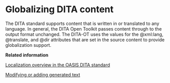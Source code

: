 # Globalizing DITA content

The DITA standard supports content that is written in or translated to any language. In general, the DITA Open Toolkit passes content through to the output format unchanged. The DITA-OT uses the values for the @xml:lang, @translate, and @dir attributes that are set in the source content to provide globalization support.

**Related information**  


[Localization overview in the OASIS DITA standard](http://docs.oasis-open.org/dita/v1.2/os/spec/archSpec/translation.html)

[Modifying or adding generated text](../dev_ref/plugin-addgeneratedtext.md)

